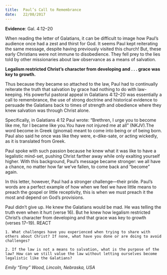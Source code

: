 ```yaml
---
title:  Paul’s Call to Remembrance
date:   22/08/2017
---
```


**Evidence**: Gal. 4:12–20

When reading the letter of Galatians, it can be difficult to image how Paul’s audience once had a zest and thirst for God. It seems Paul kept reiterating the same message, despite having previously visited this church! But, these early Christians were not immune to disobedience. They fell prey to the lies told by other missionaries about law observance as a means of salvation.

**Legalism restricted Christ’s character from developing and . . . grace was key to growth.**

Thus because they became so attached to the law, Paul had to continually reiterate the truth that salvation by grace had nothing to do with law-keeping. His powerful pastoral appeal in Galatians 4:12–20 was essentially a call to remembrance, the use of strong doctrine and historical evidence to persuade the Galatians back to times of strength and obedience where they knew salvation was through Christ alone.

Specifically, in Galatians 4:12 Paul wrote: “Brethren, I urge you to become like me, for I became like you.You have not injured me at all” (NKJV).The word become in Greek (ginomai) meant to come into being or of being born. Paul also said he once was like they were, e-dike-sate, or acting wickedly, as it is translated from Greek.

Paul spoke with such passion because he knew what it was like to have a legalistic mind-set, pushing Christ farther away while only exalting yourself higher. With this background, Paul’s message became stronger: we all have a chance, no matter how far we’ve fallen, to come back and “become” again.

In this letter, however, Paul had a stronger challenge—their pride. Paul’s words are a perfect example of how when we feel we have little means to preach the gospel or little receptivity, this is when we must preach it the most and depend on God’s provisions.

Paul didn’t give up. He knew the Galatians would be mad. He was telling the truth even when it hurt (verse 16). But he knew how legalism restricted Christ’s character from developing and that grace was key to growth (verses 17–19). REACT

`1. What challenges have you experienced when trying to share with others about Christ? If none, what have you done or are doing to avoid challenges?`

`2. If the law is not a means to salvation, what is the purpose of the law? How can we still value the law without letting ourselves become legalistic like the Galatians?`

_Emily “Emy” Wood, Lincoln, Nebraska, USA_